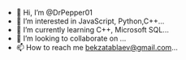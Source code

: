 - 👋 Hi, I’m @DrPepper01
- 👀 I’m interested in JavaScript, Python,C++...
- 🌱 I’m currently learning C++, Microsoft SQL...
- 💞️ I’m looking to collaborate on ...
- 📫 How to reach me bekzatablaev@gmail.com...

<!---
DrPepper01/DrPepper01 is a ✨ special ✨ repository because its `README.md` (this file) appears on your GitHub profile.
You can click the Preview link to take a look at your changes.
--->
